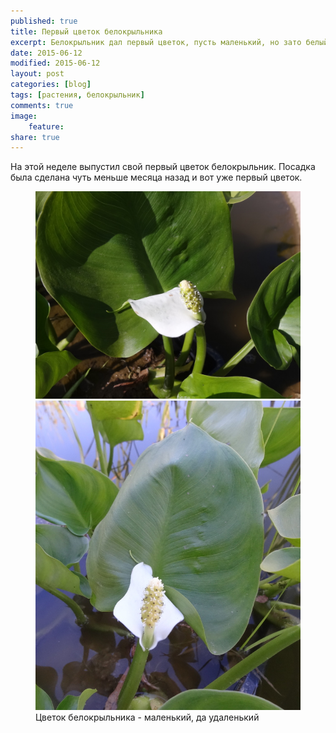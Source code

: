 ```yaml
---
published: true
title: Первый цветок белокрыльника
excerpt: Белокрыльник дал первый цветок, пусть маленький, но зато белый.
date: 2015-06-12
modified: 2015-06-12
layout: post
categories: [blog]
tags: [растения, белокрыльник]
comments: true
image:
    feature:
share: true
---
```


На этой неделе выпустил свой первый цветок белокрыльник. Посадка была сделана чуть меньше месяца назад и вот уже первый цветок.

<figure class="half">
    <a href="/images/story/2015-06-12/DSC03776.jpg"><img alt="Text" title="Text" src="/images/story/2015-06-12/DSC03776.jpg"></a>
    <a href="/images/story/2015-06-12/DSC03799.jpg"><img alt="Text" title="Text" src="/images/story/2015-06-12/DSC03799.jpg"></a>
    <figcaption>Цветок белокрыльника - маленький, да удаленький</figcaption>
</figure>
 
